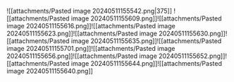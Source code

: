 ![[attachments/Pasted image 20240511155542.png|375]]
![[attachments/Pasted image 20240511155609.png]]![[attachments/Pasted image 20240511155616.png]]![[attachments/Pasted image 20240511155623.png]]![[attachments/Pasted image 20240511155630.png]]![[attachments/Pasted image 20240511155635.png]]![[attachments/Pasted image 20240511155701.png]]![[attachments/Pasted image 20240511155656.png]]![[attachments/Pasted image 20240511155652.png]]![[attachments/Pasted image 20240511155644.png]]![[attachments/Pasted image 20240511155640.png]]